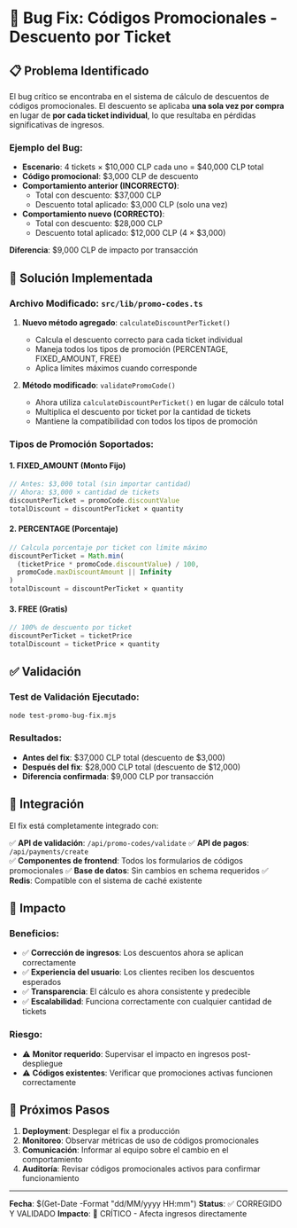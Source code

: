 # 🐛 Bug Fix: Códigos Promocionales - Descuento por Ticket

## 📋 Problema Identificado

El bug crítico se encontraba en el sistema de cálculo de descuentos de códigos promocionales. El descuento se aplicaba **una sola vez por compra** en lugar de **por cada ticket individual**, lo que resultaba en pérdidas significativas de ingresos.

### Ejemplo del Bug:
- **Escenario**: 4 tickets × $10,000 CLP cada uno = $40,000 CLP total
- **Código promocional**: $3,000 CLP de descuento
- **Comportamiento anterior (INCORRECTO)**: 
  - Total con descuento: $37,000 CLP
  - Descuento total aplicado: $3,000 CLP (solo una vez)
- **Comportamiento nuevo (CORRECTO)**:
  - Total con descuento: $28,000 CLP
  - Descuento total aplicado: $12,000 CLP (4 × $3,000)

**Diferencia**: $9,000 CLP de impacto por transacción

## 🔧 Solución Implementada

### Archivo Modificado: `src/lib/promo-codes.ts`

1. **Nuevo método agregado**: `calculateDiscountPerTicket()`
   - Calcula el descuento correcto para cada ticket individual
   - Maneja todos los tipos de promoción (PERCENTAGE, FIXED_AMOUNT, FREE)
   - Aplica límites máximos cuando corresponde

2. **Método modificado**: `validatePromoCode()`
   - Ahora utiliza `calculateDiscountPerTicket()` en lugar de cálculo total
   - Multiplica el descuento por ticket por la cantidad de tickets
   - Mantiene la compatibilidad con todos los tipos de promoción

### Tipos de Promoción Soportados:

#### 1. FIXED_AMOUNT (Monto Fijo)
```javascript
// Antes: $3,000 total (sin importar cantidad)
// Ahora: $3,000 × cantidad de tickets
discountPerTicket = promoCode.discountValue
totalDiscount = discountPerTicket × quantity
```

#### 2. PERCENTAGE (Porcentaje)
```javascript
// Calcula porcentaje por ticket con límite máximo
discountPerTicket = Math.min(
  (ticketPrice * promoCode.discountValue) / 100,
  promoCode.maxDiscountAmount || Infinity
)
totalDiscount = discountPerTicket × quantity
```

#### 3. FREE (Gratis)
```javascript
// 100% de descuento por ticket
discountPerTicket = ticketPrice
totalDiscount = ticketPrice × quantity
```

## ✅ Validación

### Test de Validación Ejecutado:
```bash
node test-promo-bug-fix.mjs
```

### Resultados:
- **Antes del fix**: $37,000 CLP total (descuento de $3,000)
- **Después del fix**: $28,000 CLP total (descuento de $12,000)
- **Diferencia confirmada**: $9,000 CLP por transacción

## 🔄 Integración

El fix está completamente integrado con:

✅ **API de validación**: `/api/promo-codes/validate`
✅ **API de pagos**: `/api/payments/create`  
✅ **Componentes de frontend**: Todos los formularios de códigos promocionales
✅ **Base de datos**: Sin cambios en schema requeridos
✅ **Redis**: Compatible con el sistema de caché existente

## 🚀 Impacto

### Beneficios:
- ✅ **Corrección de ingresos**: Los descuentos ahora se aplican correctamente
- ✅ **Experiencia del usuario**: Los clientes reciben los descuentos esperados
- ✅ **Transparencia**: El cálculo es ahora consistente y predecible
- ✅ **Escalabilidad**: Funciona correctamente con cualquier cantidad de tickets

### Riesgo:
- ⚠️ **Monitor requerido**: Supervisar el impacto en ingresos post-despliegue
- ⚠️ **Códigos existentes**: Verificar que promociones activas funcionen correctamente

## 📝 Próximos Pasos

1. **Deployment**: Desplegar el fix a producción
2. **Monitoreo**: Observar métricas de uso de códigos promocionales
3. **Comunicación**: Informar al equipo sobre el cambio en el comportamiento
4. **Auditoría**: Revisar códigos promocionales activos para confirmar funcionamiento

---

**Fecha**: $(Get-Date -Format "dd/MM/yyyy HH:mm")
**Status**: ✅ CORREGIDO Y VALIDADO
**Impacto**: 🔴 CRÍTICO - Afecta ingresos directamente
